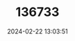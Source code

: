 ---
title: "136733"
category: "Crocidura indochinensis"
draft: false
date: 2024-02-22 13:03:51
languages:
  English: ["Indochinese Shrew"]
---